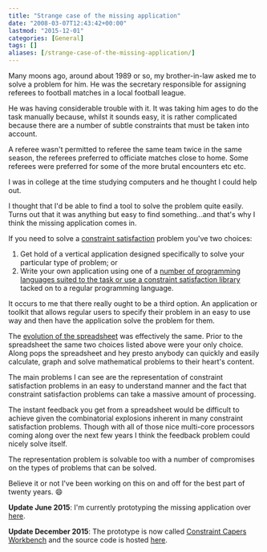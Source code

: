 ```yaml
---
title: "Strange case of the missing application"
date: "2008-03-07T12:43:42+00:00"
lastmod: "2015-12-01"
categories: [General]
tags: []
aliases: [/strange-case-of-the-missing-application/]
---
```


Many moons ago, around about 1989 or so, my brother-in-law asked me to solve a problem for him. He was the secretary responsible for assigning referees to football matches in a local football league.

He was having considerable trouble with it. It was taking him ages to do the task manually because, whilst it sounds easy, it is rather complicated because there are a number of subtle constraints that must be taken into account.

A referee wasn't permitted to referee the same team twice in the same season, the referees preferred to officiate matches close to home. Some referees were preferred for some of the more brutal encounters etc etc.

I was in college at the time studying computers and he thought I could help out.

I thought that I'd be able to find a tool to solve the problem quite easily. Turns out that it was anything but easy to find something...and that's why I think the missing application comes in.

If you need to solve a <a href="http://en.wikipedia.org/wiki/Constraint_satisfaction">constraint satisfaction</a> problem you've two choices:
<ol>
	<li>Get hold of a vertical application designed specifically to solve your particular type of problem; or</li>
	<li>Write your own application using one of a <a href="http://www.dmoz.org/Computers/Programming/Languages/Constraint/">number of programming languages suited to the task or use a constraint satisfaction library</a> tacked on to a regular programming language.</li>
</ol>
It occurs to me that there really ought to be a third option. An application or toolkit that allows regular users to specify their problem in an easy to use way and then have the application solve the problem for them.

The <a href="http://www.bricklin.com/history/saiidea.htm">evolution of the spreadsheet</a> was effectively the same. Prior to the spreadsheet the same two choices listed above were your only choice. Along pops the spreadsheet and hey presto anybody can quickly and easily calculate, graph and solve mathematical problems to their heart's content.

The main problems I can see are the representation of constraint satisfaction problems in an easy to understand manner and the fact that constraint satisfaction problems can take a massive amount of processing.

The instant feedback you get from a spreadsheet would be difficult to achieve given the combinatorial explosions inherent in many constraint satisfaction problems. Though with all of those nice multi-core processors coming along over the next few years I think the feedback problem could nicely solve itself.

The representation problem is solvable too with a number of compromises on the types of problems that can be solved.

Believe it or not I've been working on this on and off for the best part of twenty years. :smile:

<strong>Update June 2015</strong>: I'm currently prototyping the missing application over <a href="https://github.com/digitalbricklayer/dyna">here</a>.

<strong>Update December 2015</strong>: The prototype is now called <a href="http://constraint-capers.github.io/">Constraint Capers Workbench</a> and the source code is hosted <a href="https://github.com/constraint-capers/workbench">here</a>.
